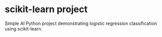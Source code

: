 # scikit-learn project
Simple AI Python project demonstrating logistic regression classification using scikit-learn.
